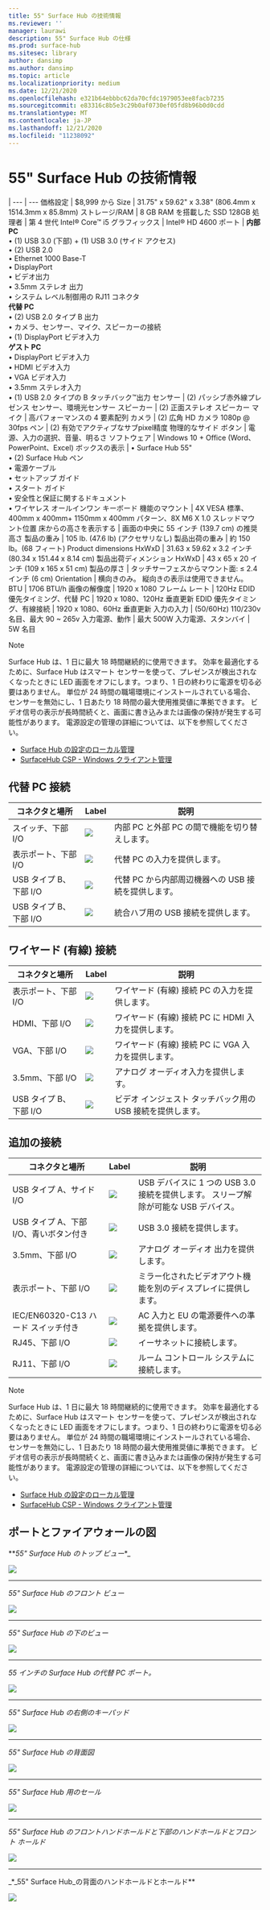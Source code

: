 ```yaml
---
title: 55" Surface Hub の技術情報
ms.reviewer: ''
manager: laurawi
description: 55" Surface Hub の仕様
ms.prod: surface-hub
ms.sitesec: library
author: dansimp
ms.author: dansimp
ms.topic: article
ms.localizationpriority: medium
ms.date: 12/21/2020
ms.openlocfilehash: e321b64ebbbc62da70cfdc1979053ee8facb7235
ms.sourcegitcommit: e83316c8b5e3c29b0af0730ef05fd8b96b0d0cdd
ms.translationtype: MT
ms.contentlocale: ja-JP
ms.lasthandoff: 12/21/2020
ms.locfileid: "11238092"
---
```

# 55" Surface Hub の技術情報

|
--- | ---
価格設定 | $8,999 から 
Size |  31.75" x 59.62" x 3.38" (806.4mm x 1514.3mm x 85.8mm)
ストレージ/RAM | 8 GB RAM を搭載した SSD 128GB
処理者 | 第 4 世代 Intel® Core™ i5 
グラフィックス |  Intel® HD 4600 
ポート | **内部 PC**<br>• (1) USB 3.0 (下部) + (1) USB 3.0 (サイド アクセス) <br>• (2) USB 2.0<br>• Ethernet 1000 Base-T<br>• DisplayPort <br>• ビデオ出力<br>• 3.5mm ステレオ 出力<br>• システム レベル制御用の RJ11 コネクタ<br>**代替 PC**<br>• (2) USB 2.0 タイプ B 出力<br>• カメラ、センサー、マイク、スピーカーの接続<br>• (1) DisplayPort ビデオ入力<br>**ゲスト PC**<br>• DisplayPort ビデオ入力<br>• HDMI ビデオ入力<br>• VGA ビデオ入力<br>• 3.5mm ステレオ入力<br>• (1) USB 2.0 タイプの B タッチバック™出力
センサー |   (2) パッシブ赤外線プレゼンス センサー、環境光センサー 
スピーカー |  (2) 正面ステレオ スピーカー 
マイク |    高パフォーマンスの 4 要素配列 
カメラ |    (2) 広角 HD カメラ 1080p @ 30fps 
ペン  | (2) 有効でアクティブなサブpixel精度 
物理的なサイド ボタン | 電源、入力の選択、音量、明るさ 
ソフトウェア |  Windows 10 + Office (Word、PowerPoint、Excel) 
ボックスの表示 | • Surface Hub 55"<br>• (2) Surface Hub ペン<br>• 電源ケーブル<br>• セットアップ ガイド<br>• スタート ガイド<br>• 安全性と保証に関するドキュメント<br>• ワイヤレス オールインワン キーボード
機能のマウント   | 4X VESA 標準、400mm x 400mm+ 1150mm x 400mm パターン、8X M6 X 1.0 スレッドマウント位置
床からの高さを表示する   | 画面の中央に 55 インチ (139.7 cm) の推奨高さ
製品の重み |    105 lb. (47.6 lb) (アクセサリなし)
製品出荷の重み  | 約 150 lb。(68 フィート)
Product dimensions HxWxD |  31.63 x 59.62 x 3.2 インチ (80.34 x 151.44 x 8.14 cm)
製品出荷ディメンション HxWxD | 43 x 65 x 20 インチ (109 x 165 x 51 cm)
製品の厚さ   | タッチサーフェスからマウント面: ≤ 2.4 インチ (6 cm)
Orientation  | 横向きのみ。 縦向きの表示は使用できません。
BTU  | 1706 BTU/h
画像の解像度 |  1920 x 1080
フレーム レート |    120Hz
EDID 優先タイミング、代替 PC | 1920 x 1080、120Hz 垂直更新
EDID 優先タイミング、有線接続 |  1920 x 1080、60Hz 垂直更新
入力の入力 | (50/60Hz) 110/230v 名目、最大 90 ~ 265v
入力電源、動作 |    最大 500W
入力電源、スタンバイ    |   5W 名目


> [!NOTE]
> Surface Hub は、1 日に最大 18 時間継続的に使用できます。 効率を最適化するために、Surface Hub はスマート センサーを使って、プレゼンスが検出されなくなったときに LED 画面をオフにします。つまり、1 日の終わりに電源を切る必要はありません。 単位が 24 時間の職場環境にインストールされている場合、センサーを無効にし、1 日あたり 18 時間の最大使用推奨値に準拠できます。 ビデオ信号の表示が長時間続くと、画面に書き込みまたは画像の保持が発生する可能性があります。 電源設定の管理の詳細については、以下を参照してください。
>
> - [Surface Hub の設定のローカル管理](local-management-surface-hub-settings.md)
> - [SurfaceHub CSP - Windows クライアント管理](https://docs.microsoft.com/windows/client-management/mdm/surfacehub-csp)

## 代替 PC 接続 

コネクタと場所 | Label | 説明
--- | --- | ---
スイッチ、下部 I/O | ![](images/switch.png) | 内部 PC と外部 PC の間で機能を切り替えします。
表示ポート、下部 I/O | ![](images/dport.png) | 代替 PC の入力を提供します。
USB タイプ B、下部 I/O | ![](images/usb.png) | 代替 PC から内部周辺機器への USB 接続を提供します。 
USB タイプ B、下部 I/O | ![](images/usb.png) | 統合ハブ用の USB 接続を提供します。


## ワイヤード (有線) 接続

コネクタと場所 | Label | 説明
--- | --- | ---
表示ポート、下部 I/O | ![](images/dportio.png) | ワイヤード (有線) 接続 PC の入力を提供します。
HDMI、下部 I/O | ![](images/hdmi.png) | ワイヤード (有線) 接続 PC に HDMI 入力を提供します。
VGA、下部 I/O | ![](images/vga.png) | ワイヤード (有線) 接続 PC に VGA 入力を提供します。
3.5mm、下部 I/O | ![](images/35mm.png) | アナログ オーディオ入力を提供します。
USB タイプ B、下部 I/O | ![](images/usb.png) | ビデオ インジェスト タッチバック用の USB 接続を提供します。

## 追加の接続

コネクタと場所 | Label | 説明
--- | --- | ---
USB タイプ A、サイド I/O | ![](images/usb.png) | USB デバイスに 1 つの USB 3.0 接続を提供します。 スリープ解除が可能な USB デバイス。
USB タイプ A、下部 I/O、青いボタン付き | ![](images/usb.png) | USB 3.0 接続を提供します。
3.5mm、下部 I/O | ![](images/analog.png) | アナログ オーディオ 出力を提供します。
表示ポート、下部 I/O | ![](images/dportout.png) | ミラー化されたビデオアウト機能を別のディスプレイに提供します。
IEC/EN60320-C13 ハード スイッチ付き | ![](images/iec.png) | AC 入力と EU の電源要件への準拠を提供します。
RJ45、下部 I/O | ![](images/rj45.png) | イーサネットに接続します。
RJ11、下部 I/O | ![](images/rj11.png) | ルーム コントロール システムに接続します。


> [!NOTE]
> Surface Hub は、1 日に最大 18 時間継続的に使用できます。 効率を最適化するために、Surface Hub はスマート センサーを使って、プレゼンスが検出されなくなったときに LED 画面をオフにします。つまり、1 日の終わりに電源を切る必要はありません。 単位が 24 時間の職場環境にインストールされている場合、センサーを無効にし、1 日あたり 18 時間の最大使用推奨値に準拠できます。 ビデオ信号の表示が長時間続くと、画面に書き込みまたは画像の保持が発生する可能性があります。 電源設定の管理の詳細については、以下を参照してください。
>
> - [Surface Hub の設定のローカル管理](local-management-surface-hub-settings.md)
> - [SurfaceHub CSP - Windows クライアント管理](https://docs.microsoft.com/windows/client-management/mdm/surfacehub-csp)




## ポートとファイアウォールの図

**_55" Surface Hub のトップ ビュー_*_

![](images/sh-55-top.png)

---


_*_55" Surface Hub のフロント ビュー_*_

![](images/sh-55-front.png)


---

_*_55" Surface Hub の下のビュー_*_

![](images/sh-55-bottom.png)


---

_*_55 インチの Surface Hub の代替 PC ポート。_*_

![](images/sh-55-rpc-ports.png)


---

_*_55" Surface Hub の右側のキーパッド_*_

![](images/key-55.png)


---

_*_55" Surface Hub の背面図_*_

![](images/sh-55-rear.png)


---

_*_55" Surface Hub 用のセール_*_

![](images/sh-55-clearance.png)

---


_*_55" Surface Hub のフロントハンドホールドと下部のハンドホールドとフロント ホールド_*_

![](images/sh-55-hand.png)


---


_*_55" Surface Hub_の背面のハンドホールドとホールド**

![](images/sh-55-hand-rear.png)


